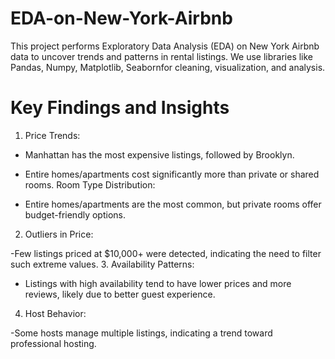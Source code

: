 # EDA-on-New-York-Airbnb

This project performs Exploratory Data Analysis (EDA) on New York Airbnb data to uncover trends and patterns in rental listings. We use libraries like Pandas, Numpy, Matplotlib, Seabornfor cleaning, visualization, and analysis.
# Key Findings and Insights
1. Price Trends:

 -  Manhattan has the most expensive listings, followed by Brooklyn.
 -  Entire homes/apartments cost significantly more than private or shared rooms.
  Room Type Distribution:

-  Entire homes/apartments are the most common, but private rooms offer budget-friendly options.
  
2. Outliers in Price:

-Few listings priced at $10,000+ were detected, indicating the need to filter such extreme values.
3. Availability Patterns:

- Listings with high availability tend to have lower prices and more reviews, likely due to better guest experience.
4. Host Behavior:

-Some hosts manage multiple listings, indicating a trend toward professional hosting.
